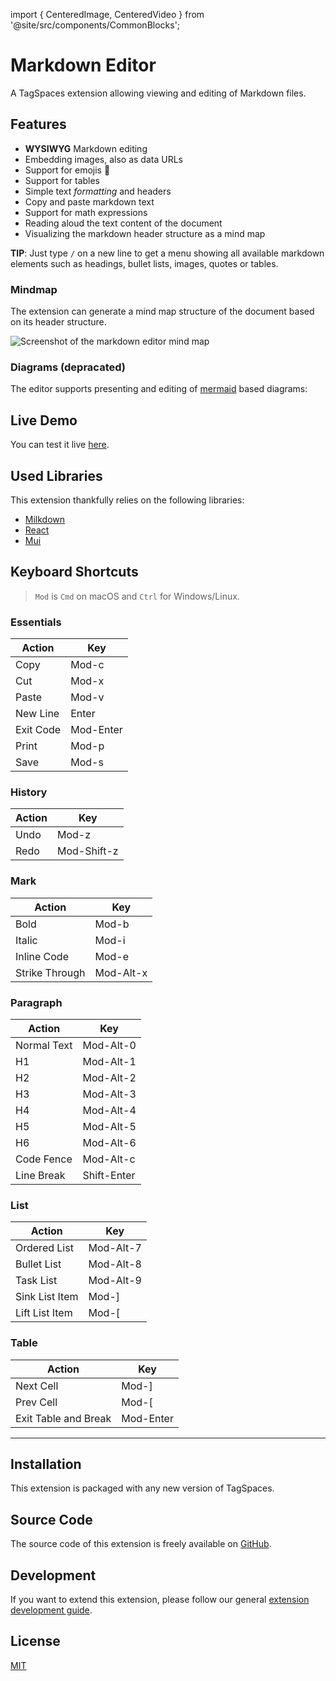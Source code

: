import { CenteredImage, CenteredVideo } from '@site/src/components/CommonBlocks';

# Markdown Editor

A TagSpaces extension allowing viewing and editing of Markdown files.

<CenteredVideo
    caption="Markdown editor - demonstration"
    src="/media/extensions/md-editor-demo.mp4"
    posterUrl="/media/extensions/md-editor-demo-poster.avif"
    autoPlay={true}
    showCaption
/>

## Features

- **WYSIWYG** Markdown editing
- Embedding images, also as data URLs
- Support for emojis 🍒
- Support for tables
- Simple text _formatting_ and headers
- Copy and paste markdown text
- Support for math expressions
- Reading aloud the text content of the document
- Visualizing the markdown header structure as a mind map

**TIP**: Just type `/` on a new line to get a menu showing all available markdown elements such as headings, bullet lists, images, quotes or tables.

### Mindmap

The extension can generate a mind map structure of the document based on its header structure.

![Screenshot of the markdown editor mind map](/media/extensions/md-editor-mindmap.png)

### Diagrams (depracated)

The editor supports presenting and editing of [mermaid](https://mermaid-js.github.io/mermaid/) based diagrams:

<CenteredVideo
    caption="Mermaid based diagrams in the markdown editor"
    src="/media/extensions/editor-md-mermaid-diagrams.mp4"
    posterUrl="/media/extensions/editor-md-mermaid-diagrams.png"
    autoPlay={false}
    showCaption
/>

## Live Demo

You can test it live [here](https://demo.tagspaces.com/int.html?tslid=10ades09-c7fd-zt33-fc67-a75db43rt4gz&tsdpath=demo%2FNote-Taking&tsepath=demo%2FNote-Taking%2Fcomplex-markdown-note.md).

## Used Libraries

This extension thankfully relies on the following libraries:

- [Milkdown](https://milkdown.dev/)
- [React](https://reactjs.org/)
- [Mui](https://mui.com/)

## Keyboard Shortcuts

> `Mod` is `Cmd` on macOS and `Ctrl` for Windows/Linux.

### Essentials

| Action    | Key       |
| --------- | --------- |
| Copy      | Mod-c     |
| Cut       | Mod-x     |
| Paste     | Mod-v     |
| New Line  | Enter     |
| Exit Code | Mod-Enter |
| Print     | Mod-p     |
| Save      | Mod-s     |

### History

| Action | Key         |
| ------ | ----------- |
| Undo   | Mod-z       |
| Redo   | Mod-Shift-z |

### Mark

| Action         | Key       |
| -------------- | --------- |
| Bold           | Mod-b     |
| Italic         | Mod-i     |
| Inline Code    | Mod-e     |
| Strike Through | Mod-Alt-x |

### Paragraph

| Action      | Key         |
| ----------- | ----------- |
| Normal Text | Mod-Alt-0   |
| H1          | Mod-Alt-1   |
| H2          | Mod-Alt-2   |
| H3          | Mod-Alt-3   |
| H4          | Mod-Alt-4   |
| H5          | Mod-Alt-5   |
| H6          | Mod-Alt-6   |
| Code Fence  | Mod-Alt-c   |
| Line Break  | Shift-Enter |

### List

| Action         | Key       |
| -------------- | --------- |
| Ordered List   | Mod-Alt-7 |
| Bullet List    | Mod-Alt-8 |
| Task List      | Mod-Alt-9 |
| Sink List Item | Mod-]     |
| Lift List Item | Mod-[     |

### Table

| Action               | Key       |
| -------------------- | --------- |
| Next Cell            | Mod-]     |
| Prev Cell            | Mod-[     |
| Exit Table and Break | Mod-Enter |

---

## Installation

This extension is packaged with any new version of TagSpaces.

## Source Code

The source code of this extension is freely available on [GitHub](https://github.com/tagspaces/tagspaces-extensions/tree/main/md-editor).

## Development

If you want to extend this extension, please follow our general [extension development guide](/dev/extension-development-guide).

## License

[MIT](https://github.com/tagspaces/tagspaces-extensions/blob/main/md-editor/LICENSE.txt)
